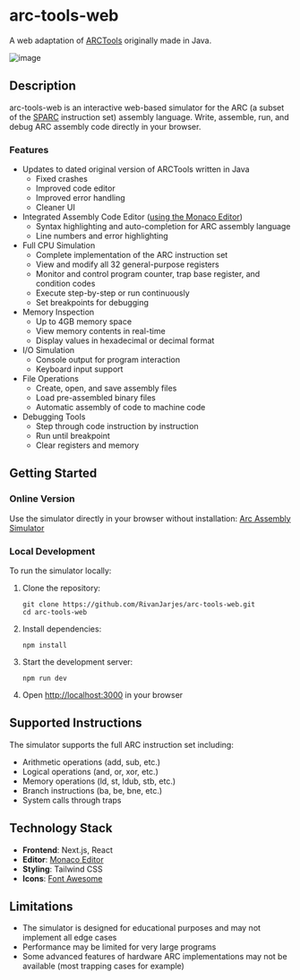 # arc-tools-web

A web adaptation of [ARCTools](https://iiusatech.com/murdocca/CAO/) originally made in Java.

![image](https://github.com/user-attachments/assets/9c34b489-d859-44bb-9529-885c0c8d56ca)

## Description

arc-tools-web is an interactive web-based simulator for the ARC (a subset of the [SPARC](https://en.wikipedia.org/wiki/SPARC) instruction set) assembly language. Write, assemble, run, and debug ARC assembly code directly in your browser.

### Features

- Updates to dated original version of ARCTools written in Java
    - Fixed crashes
    - Improved code editor
    - Improved error handling
    - Cleaner UI
- Integrated Assembly Code Editor ([using the Monaco Editor](https://microsoft.github.io/monaco-editor/))
    - Syntax highlighting and auto-completion for ARC assembly language
    - Line numbers and error highlighting
- Full CPU Simulation
    - Complete implementation of the ARC instruction set
    - View and modify all 32 general-purpose registers
    - Monitor and control program counter, trap base register, and condition codes
    - Execute step-by-step or run continuously
    - Set breakpoints for debugging
- Memory Inspection
    - Up to 4GB memory space
    - View memory contents in real-time
    - Display values in hexadecimal or decimal format
- I/O Simulation
    - Console output for program interaction
    - Keyboard input support
- File Operations
    - Create, open, and save assembly files
    - Load pre-assembled binary files
    - Automatic assembly of code to machine code
- Debugging Tools
    - Step through code instruction by instruction
    - Run until breakpoint
    - Clear registers and memory

## Getting Started

### Online Version

Use the simulator directly in your browser without installation: [Arc Assembly Simulator](https://rivanjarjes.com/arc-simulator)

### Local Development

To run the simulator locally:


1. Clone the repository:
   ```
   git clone https://github.com/RivanJarjes/arc-tools-web.git
   cd arc-tools-web
   ```
2. Install dependencies:
   ```
   npm install
   ```
3. Start the development server:
   ```
   npm run dev
   ```
4. Open [http://localhost:3000](http://localhost:3000) in your browser


## Supported Instructions

The simulator supports the full ARC instruction set including:

- Arithmetic operations (add, sub, etc.)
- Logical operations (and, or, xor, etc.)
- Memory operations (ld, st, ldub, stb, etc.)
- Branch instructions (ba, be, bne, etc.)
- System calls through traps


## Technology Stack

- **Frontend**: Next.js, React
- **Editor**: [Monaco Editor](https://microsoft.github.io/monaco-editor/)
- **Styling**: Tailwind CSS
- **Icons**: [Font Awesome](https://fontawesome.com/)

## Limitations

- The simulator is designed for educational purposes and may not implement all edge cases
- Performance may be limited for very large programs
- Some advanced features of hardware ARC implementations may not be available (most trapping cases for example)
